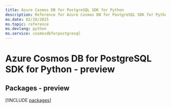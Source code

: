 ```yaml
---
title: Azure Cosmos DB for PostgreSQL SDK for Python
description: Reference for Azure Cosmos DB for PostgreSQL SDK for Python
ms.date: 02/28/2025
ms.topic: reference
ms.devlang: python
ms.service: cosmosdbforpostgresql
---
```

# Azure Cosmos DB for PostgreSQL SDK for Python - preview
## Packages - preview
[!INCLUDE [packages](cosmos-db-for-postgresql-index.md)]
